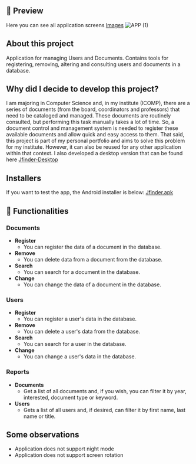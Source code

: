 ## 📱 Preview
Here you can see all application screens [Images](https://drive.google.com/file/d/1PZjnUvZ4X2p4QYXZJxO4YjmAg8Pe3drJ/view?usp=sharing)
![APP (1)](https://user-images.githubusercontent.com/56925726/188965364-8da82a2d-f630-4b43-9b8c-4fca8603756f.png)

## About this project

Application for managing Users and Documents. Contains tools for registering, removing, altering and consulting users and documents in a database.

## Why did I decide to develop this project?
I am majoring in Computer Science and, in my institute (ICOMP), there are a series of documents (from the board, coordinators and professors) that need to be cataloged and managed. These documents are routinely consulted, but performing this task manually takes a lot of time. So, a document control and management system is needed to register these available documents and allow quick and easy access to them.
That said, this project is part of my personal portfolio and aims to solve this problem for my institute. However, it can also be reused for any other application within that context. I also developed a desktop version that can be found here [Jfinder-Desktop](https://github.com/Maaacs/Jfinder-Desktop)

## Installers
If you want to test the app, the Android installer is below: [Jfinder.apk](https://drive.google.com/file/d/1MjBZ4tqotSF2Z8_QgpSb5VhroB1xt3Qm/view?usp=sharing)

## 🚀 Functionalities
### Documents
- **Register**
  - You can register the data of a document in the database.
- **Remove**
  - You can delete data from a document from the database.
- **Search**
  - You can search for a document in the database.
- **Change**
  - You can change the data of a document in the database.
### Users
- **Register**
  - You can register a user's data in the database.
- **Remove**
  - You can delete a user's data from the database.
- **Search**
  - You can search for a user in the database.
- **Change**
  - You can change a user's data in the database.
### Reports
- **Documents**
  - Get a list of all documents and, if you wish, you can filter it by year, interested, document type or keyword.
- **Users**
  - Gets a list of all users and, if desired, can filter it by first name, last name or title.

## Some observations
- Application does not support night mode
- Application does not support screen rotation

